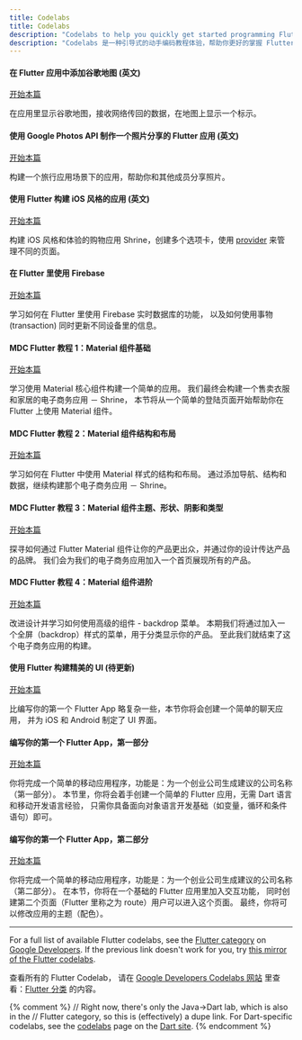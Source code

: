 ```yaml
---
title: Codelabs
title: Codelabs
description: "Codelabs to help you quickly get started programming Flutter."
description: "Codelabs 是一种引导式的动手编码教程体验，帮助你更好的掌握 Flutter 编程技巧"
---
```


#### 在 Flutter 应用中添加谷歌地图 (英文)

[开始本篇]({{site.codelabs}}/codelabs/google-maps-in-flutter/index.html)

在应用里显示谷歌地图，接收网络传回的数据，在地图上显示一个标示。

#### 使用 Google Photos API 制作一个照片分享的 Flutter 应用 (英文)

[开始本篇]({{site.codelabs}}/codelabs/google-photos-sharing/index.html)

构建一个旅行应用场景下的应用，帮助你和其他成员分享照片。

#### 使用 Flutter 构建 iOS 风格的应用 (英文)

[开始本篇]({{site.codelabs}}/codelabs/flutter-cupertino/index.html)

构建 iOS 风格和体验的购物应用 Shrine，创建多个选项卡，使用 [provider](https://pub.dev/packages/provider)
来管理不同的页面。

#### 在 Flutter 里使用 Firebase

[开始本篇](https://codelabs.flutter.cn/codelabs/flutter-firebase-cn/index.htm)

学习如何在 Flutter 里使用 Firebase 实时数据库的功能，
以及如何使用事物 (transaction) 同时更新不同设备里的信息。

#### MDC Flutter 教程 1：Material 组件基础

[开始本篇](https://codelabs.flutter.cn/codelabs/mdc-101-flutter-cn/index.html)

学习使用 Material 核心组件构建一个简单的应用。
我们最终会构建一个售卖衣服和家居的电子商务应用 － Shrine，
本节将从一个简单的登陆页面开始帮助你在 Flutter 上使用 Material 组件。

#### MDC Flutter 教程 2：Material 组件结构和布局

[开始本篇](https://codelabs.flutter.cn/codelabs/mdc-102-flutter-cn/index.html)

学习如何在 Flutter 中使用 Material 样式的结构和布局。
通过添加导航、结构和数据，继续构建那个电子商务应用 － Shrine。

#### MDC Flutter 教程 3：Material 组件主题、形状、阴影和类型

[开始本篇](https://codelabs.flutter.cn/codelabs/mdc-103-flutter-cn/index.html)

探寻如何通过 Flutter Material 组件让你的产品更出众，并通过你的设计传达产品的品牌。
我们会为我们的电子商务应用加入一个首页展现所有的产品。

#### MDC Flutter 教程 4：Material 组件进阶

[开始本篇](https://codelabs.flutter.cn/codelabs/mdc-104-flutter-cn/index.html)

改进设计并学习如何使用高级的组件 - backdrop 菜单。
本期我们将通过加入一个全屏（backdrop）样式的菜单，用于分类显示你的产品。
至此我们就结束了这个电子商务应用的构建。

#### 使用 Flutter 构建精美的 UI (待更新)

[开始本篇](https://codelabs.flutter.cn/codelabs/flutter-cn/index.html)

比编写你的第一个 Flutter App 略复杂一些，本节你将会创建一个简单的聊天应用，
并为 iOS 和 Android 制定了 UI 界面。

#### 编写你的第一个 Flutter App，第一部分

[开始本篇](https://codelabs.flutter.cn/codelabs/first-flutter-app-pt1-cn/index.html)

你将完成一个简单的移动应用程序，功能是：为一个创业公司生成建议的公司名称（第一部分）。
本节里，你将会着手创建一个简单的 Flutter 应用，无需 Dart 语言和移动开发语言经验，
只需你具备面向对象语言开发基础（如变量，循环和条件语句）即可。

#### 编写你的第一个 Flutter App，第二部分

[开始本篇](https://codelabs.flutter.cn/codelabs/first-flutter-app-pt2-cn/index.html)

你将完成一个简单的移动应用程序，功能是：为一个创业公司生成建议的公司名称（第二部分）。
在本节，你将在一个基础的 Flutter 应用里加入交互功能，
同时创建第二个页面（Flutter 里称之为 route）用户可以进入这个页面。
最终，你将可以修改应用的主题（配色）。

---

For a full list of available Flutter codelabs, see the
[Flutter category]({{site.codelabs}}/?cat=Flutter)
on [Google Developers]({{site.codelabs}}).
If the previous link doesn't work for you, try
[this mirror of the Flutter codelabs](https://codelabs.flutter-io.cn/).

查看所有的 Flutter Codelab，
请在 [Google Developers Codelabs 网站](https://codelabs.developers.google.com) 
里查看：[Flutter 分类](https://codelabs.developers.google.com/?cat=Flutter) 的内容。


{% comment %}
// Right now, there's only the Java->Dart lab, which is also in the
// Flutter category, so this is (effectively) a dupe link.
For Dart-specific codelabs, see the
[codelabs]({{site.dart-site}}/codelabs) page on the
[Dart site]({{site.dart-site}}).
{% endcomment %}
